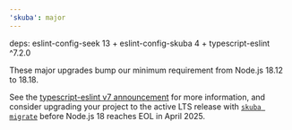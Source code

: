 ```yaml
---
'skuba': major
---
```


deps: eslint-config-seek 13 + eslint-config-skuba 4 + typescript-eslint ^7.2.0

These major upgrades bump our minimum requirement from Node.js 18.12 to 18.18.

See the [typescript-eslint v7 announcement](https://typescript-eslint.io/blog/announcing-typescript-eslint-v7/) for more information, and consider upgrading your project to the active LTS release with [`skuba migrate`](https://seek-oss.github.io/skuba/docs/cli/migrate.html) before Node.js 18 reaches EOL in April 2025.
